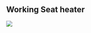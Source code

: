 ## Working Seat heater

![](https://github.com/Ayush1146/Activity/blob/d0f492a905c13d0930b814081df932c560cbf9ec/simulation/Seatheater2.0.bmp)
